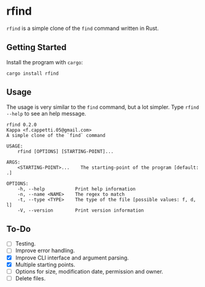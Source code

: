 # rfind
`rfind` is a simple clone of the `find` command written in Rust.

## Getting Started
Install the program with `cargo`:
```
cargo install rfind
```

## Usage
The usage is very similar to the `find` command, but a lot simpler. Type `rfind --help` to see an help message.

```
rfind 0.2.0
Kappa <f.cappetti.05@gmail.com>
A simple clone of the `find` command

USAGE:
    rfind [OPTIONS] [STARTING-POINT]...

ARGS:
    <STARTING-POINT>...    The starting-point of the program [default: .]

OPTIONS:
    -h, --help           Print help information
    -n, --name <NAME>    The regex to match
    -t, --type <TYPE>    The type of the file [possible values: f, d, l]
    -V, --version        Print version information
```

## To-Do
- [ ] Testing.
- [ ] Improve error handling.
- [x] Improve CLI interface and argument parsing.
- [x] Multiple starting points.
- [ ] Options for size, modification date, permission and owner.
- [ ] Delete files.
